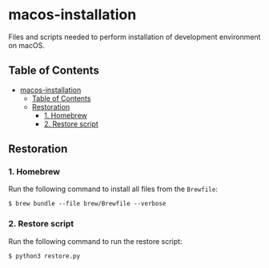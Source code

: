# macos-installation

Files and scripts needed to perform installation of development environment on macOS.

## Table of Contents

- [macos-installation](#macos-installation)
  - [Table of Contents](#table-of-contents)
  - [Restoration](#restoration)
    - [1. Homebrew](#1-homebrew)
    - [2. Restore script](#2-restore-script)

## Restoration

### 1. Homebrew

Run the following command to install all files from the `Brewfile`:

```console
$ brew bundle --file brew/Brewfile --verbose
```

### 2. Restore script

Run the following command to run the restore script:

```console
$ python3 restore.py
```
